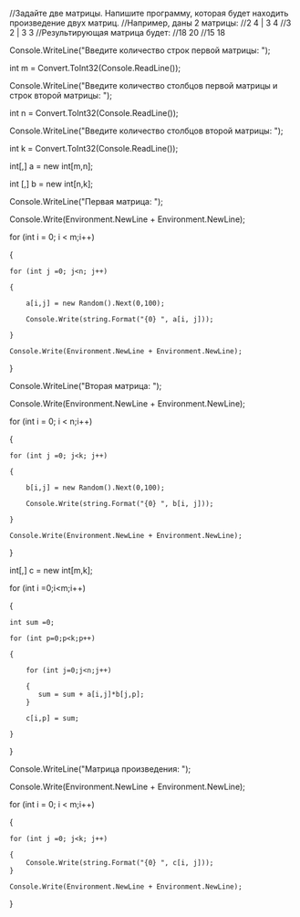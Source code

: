 //Задайте две матрицы. Напишите программу, которая будет находить произведение двух матриц.
//Например, даны 2 матрицы:
//2 4 | 3 4
//3 2 | 3 3
//Результирующая матрица будет:
//18 20
//15 18

Console.WriteLine("Введите количество строк первой матрицы: ");

int m = Convert.ToInt32(Console.ReadLine());

Console.WriteLine("Введите количество столбцов первой матрицы и строк второй матрицы: ");

int n = Convert.ToInt32(Console.ReadLine());

Console.WriteLine("Введите количество столбцов второй матрицы: ");

int k = Convert.ToInt32(Console.ReadLine());

int[,] a = new int[m,n];

int [,] b = new int[n,k];

Console.WriteLine("Первая матрица: ");

Console.Write(Environment.NewLine + Environment.NewLine);

for (int i = 0; i < m;i++)

{

    for (int j =0; j<n; j++)
    
    {
    
        a[i,j] = new Random().Next(0,100);
        
        Console.Write(string.Format("{0} ", a[i, j]));
        
    }
    
    Console.Write(Environment.NewLine + Environment.NewLine);
    
}

Console.WriteLine("Вторая матрица: ");

Console.Write(Environment.NewLine + Environment.NewLine);

for (int i = 0; i < n;i++)

{

    for (int j =0; j<k; j++)
    
    {
    
        b[i,j] = new Random().Next(0,100);
        
        Console.Write(string.Format("{0} ", b[i, j]));
        
    }
    
    Console.Write(Environment.NewLine + Environment.NewLine);
    
}

int[,] c = new int[m,k];

for (int i =0;i<m;i++)

{

    int sum =0;
    
    for (int p=0;p<k;p++)
    
    {
    
        for (int j=0;j<n;j++)
        
        {
           sum = sum + a[i,j]*b[j,p];
        }
        
        c[i,p] = sum;
        
    }
    
}

Console.WriteLine("Матрица произведения: ");

Console.Write(Environment.NewLine + Environment.NewLine);

for (int i = 0; i < m;i++)

{

    for (int j =0; j<k; j++)
    
    {
        Console.Write(string.Format("{0} ", c[i, j]));
    }
    
    Console.Write(Environment.NewLine + Environment.NewLine);
    
}
